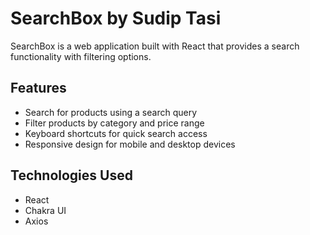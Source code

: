 # SearchBox by Sudip Tasi<br/>

SearchBox is a web application built with React that provides a search functionality with filtering options.<br/>

## Features<br/>

- Search for products using a search query<br/>
- Filter products by category and price range<br/>
- Keyboard shortcuts for quick search access<br/>
- Responsive design for mobile and desktop devices<br/>

## Technologies Used<br/>

- React<br/>
- Chakra UI<br/>
- Axios<br/>


